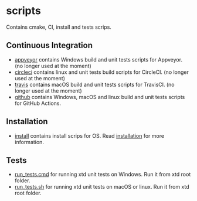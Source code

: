 # scripts

Contains cmake, CI, install and tests scrips.

## Continuous Integration

* [appveyor](appveyor) contains Windows build and unit tests scripts for Appveyor. (no longer used at the moment)
* [circleci](circleci) contains linux and unit tests build scripts for CircleCI. (no longer used at the moment)
* [travis](travis) contains macOS build and unit tests scripts for TravisCI. (no longer used at the moment)
* [github](github) contains Windows, macOS and linux build and unit tests scripts for GitHub Actions.

## Installation

* [install](install) contains install scrips for OS. Read [installation](../docs/downloads.md) for more information.

## Tests

* [run_tests.cmd](run_tests.cmd) for running xtd unit tests on Windows. Run it from xtd root folder.
* [run_tests.sh](run_tests.sh) for running xtd unit tests on macOS or linux. Run it from xtd root folder.
